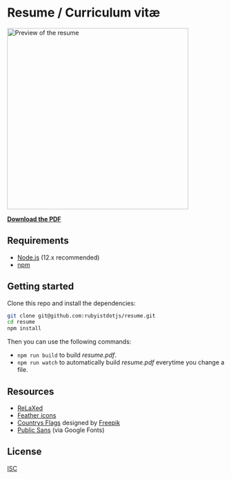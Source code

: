 # Resume / Curriculum vitæ

<img src="https://i.imgur.com/mZotzUl.jpg" alt="Preview of the resume" height="420" />

[**Download the PDF**](https://github.com/rubyistdotjs/resume/raw/master/resume.pdf)

## Requirements

- [Node.js](https://nodejs.org/) (12.x recommended)
- [npm](https://www.npmjs.com/)

## Getting started

Clone this repo and install the dependencies:

```bash
git clone git@github.com:rubyistdotjs/resume.git
cd resume
npm install
```

Then you can use the following commands:

- `npm run build` to build _resume.pdf_.
- `npm run watch` to automatically build _resume.pdf_ everytime you change a file.

## Resources

- [ReLaXed](https://github.com/RelaxedJS/ReLaXed)
- [Feather icons](https://feathericons.com/)
- [Countrys Flags](https://www.flaticon.com/packs/countrys-flags) designed by [Freepik](https://www.freepik.com/)
- [Public Sans](https://fonts.google.com/specimen/Public+Sans) (via Google Fonts)

## License

[ISC](./LICENSE)
